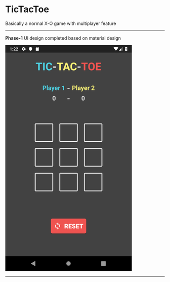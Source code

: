 # TicTacToe
Basically a normal X-O game with multiplayer feature

---

**Phase-1**
UI design completed based on material design

<img src="screenshot/Screenshot_BasicUI.png" width="400">

---
